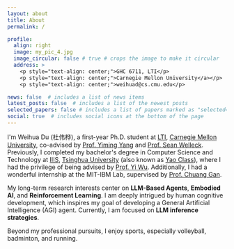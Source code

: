 ```yaml
---
layout: about
title: About
permalink: /

profile:
  align: right
  image: my_pic_4.jpg
  image_circular: false # true # crops the image to make it circular
  address: >
    <p style="text-align: center;">GHC 6711, LTI</p>
    <p style="text-align: center;">Carnegie Mellon University</a></p>
    <p style="text-align: center;">weihuad@cs.cmu.edu</p>

news: false  # includes a list of news items
latest_posts: false  # includes a list of the newest posts
selected_papers: false # includes a list of papers marked as "selected={true}"
social: true  # includes social icons at the bottom of the page
---
```


I'm Weihua Du (杜伟桦), a first-year Ph.D. student at [LTI](https://www.lti.cs.cmu.edu/index.html), [Carnegie Mellon University](https://www.cmu.edu/), co-advised by [Prof. Yiming Yang](https://www.cs.cmu.edu/~./yiming/) and [Prof. Sean Welleck](https://wellecks.com/). Previously, I completed my bachelor's degree in Computer Science and Technology at [IIIS](https://iiis.tsinghua.edu.cn/), [Tsinghua University](https://www.tsinghua.edu.cn/en/) (also known as [Yao Class](https://iiis.tsinghua.edu.cn/en/yaoclass/)), where I had the privilege of being advised by [Prof. Yi Wu](https://jxwuyi.weebly.com/). Additionally, I had a wonderful internship at the MIT-IBM Lab, supervised by [Prof. Chuang Gan](https://people.csail.mit.edu/ganchuang/).

My long-term research interests center on **LLM-Based Agents**, **Embodied AI**, and **Reinforcement Learning**. I am deeply intrigued by human cognitive development, which inspires my goal of developing a General Artificial Intelligence (AGI) agent. Currently, I am focused on **LLM inference strategies**.

Beyond my professional pursuits, I enjoy sports, especially volleyball, badminton, and running.